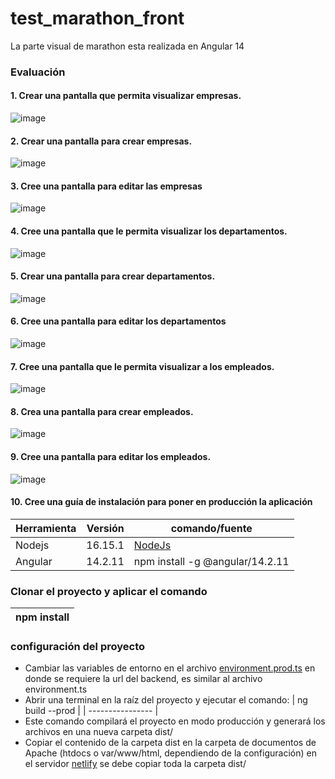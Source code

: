 # test_marathon_front
La parte visual de marathon esta realizada en Angular 14


### Evaluación
#### 1. Crear una pantalla que permita visualizar empresas. 

![image](https://github.com/JeffersonOmarDiaz/test_marathon_front/assets/32933851/93cb1476-07d5-4204-be5d-a1cff3afd1d0)

#### 2. Crear una pantalla para crear empresas. 
![image](https://github.com/JeffersonOmarDiaz/test_marathon_front/assets/32933851/7a235fac-27b6-4585-aea9-770287efda2a)

#### 3. Cree una pantalla para editar las empresas
![image](https://github.com/JeffersonOmarDiaz/test_marathon_front/assets/32933851/f0fae7e2-d43d-4858-a8bc-ea2a998aaf59)

#### 4. Cree una pantalla que le permita visualizar los departamentos.
![image](https://github.com/JeffersonOmarDiaz/test_marathon_front/assets/32933851/ba98b6ce-edbe-4ec1-8f67-83c818b5b1f3)

#### 5. Crear una pantalla para crear departamentos. 
![image](https://github.com/JeffersonOmarDiaz/test_marathon_front/assets/32933851/3db7750c-27d2-4bc8-b22b-e5e4bbca79ad)

#### 6. Cree una pantalla para editar los departamentos
![image](https://github.com/JeffersonOmarDiaz/test_marathon_front/assets/32933851/2f1e8d14-89a5-481a-b6f8-9ab4502e4a1d)

#### 7. Cree una pantalla que le permita visualizar a los empleados. 
![image](https://github.com/JeffersonOmarDiaz/test_marathon_front/assets/32933851/48b4e515-d4fa-4952-a149-229b190473de)

#### 8. Crea una pantalla para crear empleados. 
![image](https://github.com/JeffersonOmarDiaz/test_marathon_front/assets/32933851/21d8a023-67ae-457b-a6b3-71be1e11e558)

#### 9. Cree una pantalla para editar los empleados. 
![image](https://github.com/JeffersonOmarDiaz/test_marathon_front/assets/32933851/d182f1c2-0eee-405c-a9db-a0c3aebad1bc)

#### 10. Cree una guía de instalación para poner en producción la aplicación
| Herramienta      | Versión | comando/fuente |
| ------------- | ----------:| ------------- |
| Nodejs  | 16.15.1 |[NodeJs](https://nodejs.org/es/download) |
| Angular     |   14.2.11 |npm install -g @angular/14.2.11|

### Clonar el proyecto y aplicar el comando
| npm install |
| ----------- |
### configuración del proyecto
- Cambiar las variables de entorno en el archivo [environment.prod.ts](https://github.com/JeffersonOmarDiaz/test_marathon_front/blob/main/src/environments/environment.prod.ts) en donde se requiere la url del backend, es similar al archivo environment.ts
-  Abrir una terminal en la raíz del proyecto y ejecutar el  comando:
|  ng build --prod |
| ---------------- |
- Este comando compilará el proyecto en modo producción y generará los archivos en una nueva carpeta dist/
- Copiar el contenido de la carpeta dist  en la carpeta de documentos de Apache (htdocs o var/www/html, dependiendo de la configuración) en el servidor [netlify](https://www.netlify.com/) se debe copiar toda la carpeta dist/

